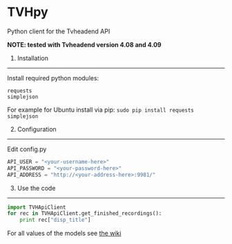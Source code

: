 # TVHpy
Python client for the Tvheadend API

**NOTE: tested with Tvheadend version 4.08 and 4.09**

1. Installation
---------------
Install required python modules:
```
requests
simplejson
```
For example for Ubuntu install via pip:
`sudo pip install requests simplejson`

2. Configuration
----------------
Edit config.py

```python
API_USER = "<your-username-here>"
API_PASSWORD = "<your-password-here>"
API_ADDRESS = "http://<your-address-here>:9981/"
```

3. Use the code
---------------
```python
import TVHApiClient
for rec in TVHApiClient.get_finished_recordings():
    print rec["disp_title"]
```

For all values of the models see [the wiki](https://github.com/HighCoder98/TVHpy/wiki/Models)
